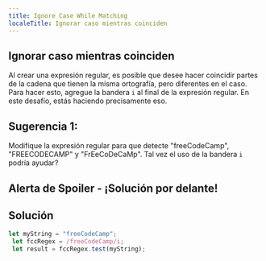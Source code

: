 ```yaml
---
title: Ignore Case While Matching
localeTitle: Ignorar caso mientras coinciden
---
```

## Ignorar caso mientras coinciden

Al crear una expresión regular, es posible que desee hacer coincidir partes de la cadena que tienen la misma ortografía, pero diferentes en el caso. Para hacer esto, agregue la bandera `i` al final de la expresión regular. En este desafío, estás haciendo precisamente eso.

## Sugerencia 1:

Modifique la expresión regular para que detecte "freeCodeCamp", "FREECODECAMP" y "FrEeCoDeCaMp". Tal vez el uso de la bandera `i` podría ayudar?

## Alerta de Spoiler - ¡Solución por delante!

## Solución

```javascript
let myString = "freeCodeCamp"; 
 let fccRegex = /freeCodeCamp/i; 
 let result = fccRegex.test(myString); 

```